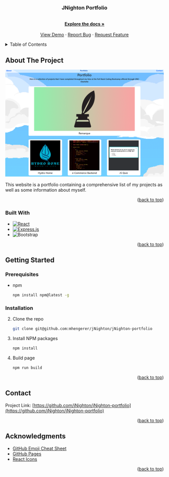 <!-- Improved compatibility of back to top link: See: https://github.com/othneildrew/Best-README-Template/pull/73 -->

<a name="readme-top"></a>

<!--
*** Thanks for checking out the Best-README-Template. If you have a suggestion
*** that would make this better, please fork the repo and create a pull request
*** or simply open an issue with the tag "enhancement".
*** Don't forget to give the project a star!
*** Thanks again! Now go create something AMAZING! :D
-->

<!-- PROJECT SHIELDS -->
<!--
*** I'm using markdown "reference style" links for readability.
*** Reference links are enclosed in brackets [ ] instead of parentheses ( ).
*** See the bottom of this document for the declaration of the reference variables
*** for contributors-url, forks-url, etc. This is an optional, concise syntax you may use.
*** https://www.markdownguide.org/basic-syntax/#reference-style-links
-->

<br />
<div align="center">

  <h3 align="center">JNighton Portfolio</h3>

  <p align="center">
    <br />
    <a href="https://github.com/jNighton/jNighton-portfolio"><strong>Explore the docs »</strong></a>
    <br />
    <br />
    <a href="https://github.com/jNighton/jNighton-portfolio">View Demo</a>
    ·
    <a href="https://github.com/jNighton/jNighton-portfolio/issues">Report Bug</a>
    ·
    <a href="https://github.com/jNighton/jNighton-portfolio/issues">Request Feature</a>
  </p>
</div>

<!-- TABLE OF CONTENTS -->
<details>
  <summary>Table of Contents</summary>
  <ol>
    <li>
      <a href="#about-the-project">About The Project</a>
      <ul>
        <li><a href="#built-with">Built With</a></li>
      </ul>
    </li>
    <li>
      <a href="#getting-started">Getting Started</a>
      <ul>
        <li><a href="#prerequisites">Prerequisites</a></li>
        <li><a href="#installation">Installation</a></li>
      </ul>
    </li>
    <li><a href="#usage">Usage</a></li>
    <li><a href="#contact">Contact</a></li>
  </ol>
</details>

<!-- ABOUT THE PROJECT -->

## About The Project

![alt text](./src/components/imgs/portfolio-screenshot.PNG)

This website is a portfolio containing a comprehensive list of my projects as well as some information about myself.

<p align="right">(<a href="#readme-top">back to top</a>)</p>

### Built With

- [![React][react.js]][react-url]
- [![Express.js][express.js]][express-url]
- ![Bootstrap][bootstrap]
<p align="right">(<a href="#readme-top">back to top</a>)</p>

<!-- GETTING STARTED -->

## Getting Started

### Prerequisites

- npm
  ```sh
  npm install npm@latest -g
  ```

### Installation

2. Clone the repo
   ```sh
   git clone git@github.com:mhengerer/jNighton/jNighton-portfolio
   ```
3. Install NPM packages
   ```sh
   npm install
   ```
4. Build page
   ```sh
   npm run build
   ```

<p align="right">(<a href="#readme-top">back to top</a>)</p>

<!-- USAGE EXAMPLES -->

## Contact

Project Link: [https://github.com/jNighton/jNighton-portfolio](https://github.com/jNighton/jNighton-portfolio)

<p align="right">(<a href="#readme-top">back to top</a>)</p>

<!-- ACKNOWLEDGMENTS -->

## Acknowledgments

- [GitHub Emoji Cheat Sheet](https://www.webpagefx.com/tools/emoji-cheat-sheet)
- [GitHub Pages](https://pages.github.com)
- [React Icons](https://react-icons.github.io/react-icons/search)

<p align="right">(<a href="#readme-top">back to top</a>)</p>

<!-- MARKDOWN LINKS & IMAGES -->
<!-- https://www.markdownguide.org/basic-syntax/#reference-style-links -->

[react.js]: https://img.shields.io/badge/React-20232A?style=for-the-badge&logo=react&logoColor=61DAFB
[react-url]: https://reactjs.org/
[express.js]: https://img.shields.io/badge/express.js-%23404d59.svg?style=for-the-badge&logo=express&logoColor=%2361DAFB
[express-url]: https://expressjs.com/
[bootstrap]: https://img.shields.io/badge/Bootstrap-563D7C?style=for-the-badge&logo=bootstrap&logoColor=white
[boostrap-url]: https://getbootstrap.com/
